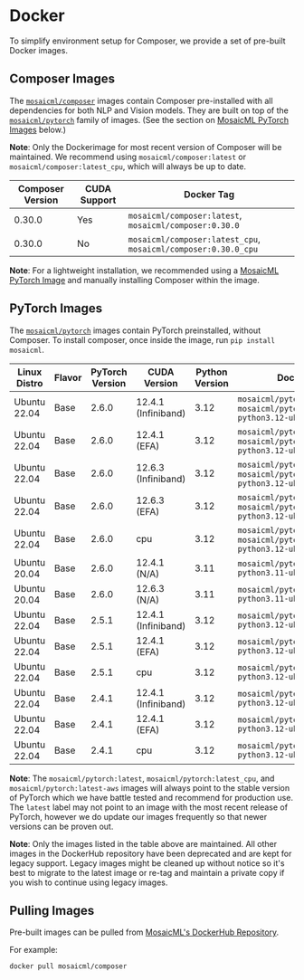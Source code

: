 # Docker

To simplify environment setup for Composer, we provide a set of pre-built Docker images.

## Composer Images

The [`mosaicml/composer`](https://hub.docker.com/r/mosaicml/composer) images contain Composer pre-installed with
all dependencies for both NLP and Vision models. They are built on top of the
[`mosaicml/pytorch`](https://hub.docker.com/r/mosaicml/pytorch) family of images.
(See the section on [MosaicML PyTorch Images](#pytorch-images) below.)

**Note**: Only the Dockerimage for most recent version of Composer will be maintained. We recommend using
`mosaicml/composer:latest` or `mosaicml/composer:latest_cpu`, which will always be up to date.

<!-- BEGIN_COMPOSER_BUILD_MATRIX -->
| Composer Version   | CUDA Support   | Docker Tag                                                     |
|--------------------|----------------|----------------------------------------------------------------|
| 0.30.0             | Yes            | `mosaicml/composer:latest`, `mosaicml/composer:0.30.0`         |
| 0.30.0             | No             | `mosaicml/composer:latest_cpu`, `mosaicml/composer:0.30.0_cpu` |
<!-- END_COMPOSER_BUILD_MATRIX -->

**Note**: For a lightweight installation, we recommended using a [MosaicML PyTorch Image](#pytorch-images) and manually
installing Composer within the image.

## PyTorch Images

The [`mosaicml/pytorch`](https://hub.docker.com/r/mosaicml/pytorch) images contain PyTorch preinstalled, without Composer.
To install composer, once inside the image, run `pip install mosaicml`.

<!-- BEGIN_PYTORCH_BUILD_MATRIX -->
| Linux Distro   | Flavor   | PyTorch Version   | CUDA Version        | Python Version   | Docker Tags                                                                              |
|----------------|----------|-------------------|---------------------|------------------|------------------------------------------------------------------------------------------|
| Ubuntu 22.04   | Base     | 2.6.0             | 12.4.1 (Infiniband) | 3.12             | `mosaicml/pytorch:latest`, `mosaicml/pytorch:2.6.0_cu124-python3.12-ubuntu22.04`         |
| Ubuntu 22.04   | Base     | 2.6.0             | 12.4.1 (EFA)        | 3.12             | `mosaicml/pytorch:latest-aws`, `mosaicml/pytorch:2.6.0_cu124-python3.12-ubuntu22.04-aws` |
| Ubuntu 22.04   | Base     | 2.6.0             | 12.6.3 (Infiniband) | 3.12             | `mosaicml/pytorch:latest`, `mosaicml/pytorch:2.6.0_cu126-python3.12-ubuntu22.04`         |
| Ubuntu 22.04   | Base     | 2.6.0             | 12.6.3 (EFA)        | 3.12             | `mosaicml/pytorch:latest-aws`, `mosaicml/pytorch:2.6.0_cu126-python3.12-ubuntu22.04-aws` |
| Ubuntu 22.04   | Base     | 2.6.0             | cpu                 | 3.12             | `mosaicml/pytorch:latest_cpu`, `mosaicml/pytorch:2.6.0_cpu-python3.12-ubuntu22.04`       |
| Ubuntu 20.04   | Base     | 2.6.0             | 12.4.1 (N/A)        | 3.11             | `mosaicml/pytorch:2.6.0_cu124-python3.11-ubuntu20.04`                                    |
| Ubuntu 20.04   | Base     | 2.6.0             | 12.6.3 (N/A)        | 3.11             | `mosaicml/pytorch:2.6.0_cu126-python3.11-ubuntu20.04`                                    |
| Ubuntu 22.04   | Base     | 2.5.1             | 12.4.1 (Infiniband) | 3.12             | `mosaicml/pytorch:2.5.1_cu124-python3.12-ubuntu22.04`                                    |
| Ubuntu 22.04   | Base     | 2.5.1             | 12.4.1 (EFA)        | 3.12             | `mosaicml/pytorch:2.5.1_cu124-python3.12-ubuntu22.04-aws`                                |
| Ubuntu 22.04   | Base     | 2.5.1             | cpu                 | 3.12             | `mosaicml/pytorch:2.5.1_cpu-python3.12-ubuntu22.04`                                      |
| Ubuntu 22.04   | Base     | 2.4.1             | 12.4.1 (Infiniband) | 3.12             | `mosaicml/pytorch:2.4.1_cu124-python3.12-ubuntu22.04`                                    |
| Ubuntu 22.04   | Base     | 2.4.1             | 12.4.1 (EFA)        | 3.12             | `mosaicml/pytorch:2.4.1_cu124-python3.12-ubuntu22.04-aws`                                |
| Ubuntu 22.04   | Base     | 2.4.1             | cpu                 | 3.12             | `mosaicml/pytorch:2.4.1_cpu-python3.12-ubuntu22.04`                                      |
<!-- END_PYTORCH_BUILD_MATRIX -->

**Note**: The `mosaicml/pytorch:latest`, `mosaicml/pytorch:latest_cpu`, and `mosaicml/pytorch:latest-aws`
images will always point to the stable version of PyTorch which we have battle tested and recommend for production use.  The `latest` label
may not point to an image with the most recent release of PyTorch, however we do update our images frequently so that newer versions can
be proven out.

**Note**: Only the images listed in the table above are maintained.  All other images in the DockerHub repository have been deprecated
and are kept for legacy support.  Legacy images might be cleaned up without notice so it's best to migrate to the latest image or re-tag and maintain
a private copy if you wish to continue using legacy images.

## Pulling Images

Pre-built images can be pulled from [MosaicML's DockerHub Repository](https://hub.docker.com/u/mosaicml).

For example:

<!--pytest.mark.skip-->
```bash
docker pull mosaicml/composer
```
